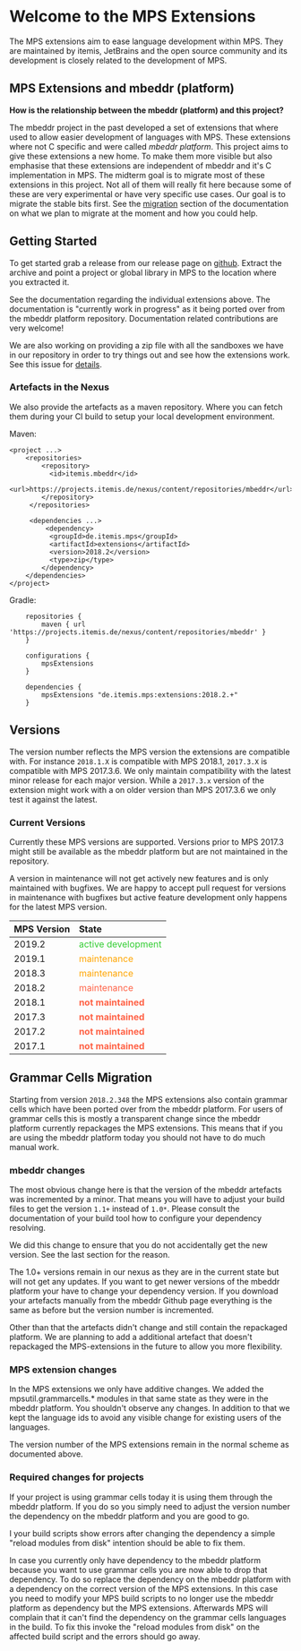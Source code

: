 <style>
table tbody tr td:nth-child(2) {
   color: limegreen;
}
table tbody tr + tr  td:nth-child(2) {
    color: orange;
}
	
table tbody tr + tr + tr td:nth-child(2) {
    color: orange;
}
table tbody tr + tr + tr + tr td:nth-child(2) {
    color: tomato;
}

</style>
# Welcome to the MPS Extensions

The MPS extensions aim to ease language development within MPS. They are maintained by itemis, JetBrains and the open source community and its development is closely related to the development of MPS.

## MPS Extensions and mbeddr (platform)

**How is the relationship between the mbeddr (platform) and this project?**

The mbeddr project in the past developed a set of extensions that where used to  allow easier development of languages with MPS. These extensions where not C specific and were called *mbeddr platform*. This project aims to give these extensions a new home. To make them more visible but also emphasise that these extensions are independent of mbeddr and it's C implementation in MPS. The midterm goal is to migrate most of these extensions in this project. Not all of them will really fit here because some of these are very experimental or have very specific use cases. Our goal is to migrate the stable bits first. See the [migration](/Migrating/) section of the documentation on what we plan to migrate at the moment and how you could help.

## Getting Started

To get started grab a release from our release page on [github](https://github.com/JetBrains/MPS-extensions/releases). Extract the archive and point a project or global library in MPS to the location where you extracted it. 

See the documentation regarding the individual extensions above. The documentation is "currently work in progress" as it being ported over from the mbeddr platform repository. Documentation related contributions are very welcome!

We are also working on providing a zip file with all the sandboxes we have in our repository in order to try things out and see how the extensions work. See this issue for [details](https://github.com/JetBrains/MPS-extensions/issues/15). 

### Artefacts in the Nexus

We also provide the artefacts as a maven repository. Where you can fetch them during your CI build to setup your local development environment. 

Maven:

```
<project ...>
	<repositories>
	    <repository>
	      <id>itemis.mbeddr</id>
	      <url>https://projects.itemis.de/nexus/content/repositories/mbeddr</url>
	    </repository>
	 </repositories>
	 
	 <dependencies ...>
		 <dependency>
		  <groupId>de.itemis.mps</groupId>
		  <artifactId>extensions</artifactId>
		  <version>2018.2</version>
		  <type>zip</type>
		</dependency>
	</dependencies>
</project>

```

Gradle:

```
    repositories {
        maven { url 'https://projects.itemis.de/nexus/content/repositories/mbeddr' }
    }

	configurations {
        mpsExtensions
    }
    
    dependencies {
        mpsExtensions "de.itemis.mps:extensions:2018.2.+"
    }
```

## Versions

The version number reflects the MPS version the extensions are compatible with. For instance `2018.1.X` is compatible with MPS 2018.1, `2017.3.X` is compatible with MPS 2017.3.6. We only maintain compatibility with the latest minor release for each major version. While a `2017.3.x` version of the extension might work with a on older version than MPS 2017.3.6 we only test it against the latest.    

### Current Versions

Currently these MPS versions are supported. Versions prior to MPS 2017.3 might still be available as the mbeddr platform but are not maintained in the repository.

A version in maintenance will not get actively new features and is only maintained with bugfixes. We are happy to accept pull request for versions in maintenance with bugfixes but active feature development only happens for the latest MPS version.

| MPS Version | State |
|:--|:--|
| 2019.2 | active development |
| 2019.1 | maintenance |
| 2018.3 | maintenance |
| 2018.2 | maintenance |
| 2018.1 | **not maintained** |
| 2017.3 | **not maintained** |
| 2017.2 | **not maintained** |
| 2017.1 | **not maintained** |


## Grammar Cells Migration 

Starting from version `2018.2.348` the MPS extensions also contain grammar cells which have been ported over from the mbeddr platform. For users of grammar cells this is mostly a transparent change since the mbeddr platform currently repackages the MPS extensions. This means that if you are using the mbeddr platform today you should not have to do much manual work. 

### mbeddr changes 

The most obvious change here is that the version of the mbeddr artefacts was incremented by a minor. That means you will have to adjust your build files to get the version `1.1+` instead of `1.0*`. Please consult the documentation of your build tool how to configure your dependency resolving. 

We did this change to ensure that you do not accidentally get the new version. See the last section for the reason. 

The 1.0+ versions remain in our nexus as they are in the current state but will not get any updates. If you want to get newer versions of the mbeddr platform your have to change your dependency version. If you download your artefacts manually from the mbeddr Github page everything is the same as before but the version number is incremented.  

Other than that the artefacts didn't change and still contain the repackaged platform. We are planning to add a additional artefact that doesn't repackaged the MPS-extensions in the future to allow you more flexibility. 

### MPS extension changes

In the MPS extensions we only have additive changes. We added the mpsutil.grammarcells.* modules in that same state as they were in the mbeddr platform. You shouldn't observe any changes. In addition to that we kept the language ids to avoid any visible change for existing users of the languages. 

The version number of the MPS extensions remain in the normal scheme as documented above.

### Required changes for projects

If your project is using grammar cells today it is using them through the mbeddr platform. If you do so you simply need to adjust the version number the  dependency on the mbeddr platform and you are good to go. 

I your build scripts show errors after changing the dependency a simple "reload modules from disk" intention should be able to fix them. 

In case you currently only have dependency to the mbeddr platform because you want to use grammar cells you are now able to drop that dependency. To do so replace the dependency on the mbeddr platform with a dependency on the correct version of the MPS extensions. In this case you need to modify your MPS build scripts to no longer use the mbeddr platform as dependency but the MPS extensions. Afterwards MPS will complain that it can't find the dependency on the grammar cells languages in the build. To fix this invoke the "reload modules from disk" on the affected build script and the errors should go away. 
